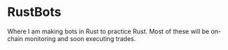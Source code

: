 # RustBots


Where I am making bots in Rust to practice Rust. Most of these will be on-chain monitoring and soon executing trades. 
